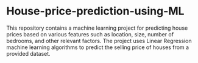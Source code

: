 # House-price-prediction-using-ML
This repository contains a machine learning project for predicting house prices based on various features such as location, size, number of bedrooms, and other relevant factors. The project uses Linear Regression machine learning algorithms to predict the selling price of houses from a provided dataset.
